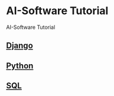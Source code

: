 # AI-Software Tutorial

AI-Software Tutorial

## [Django](https://github.com/omeatai/src-AI-Software/tree/main/src-django)

## [Python](https://github.com/omeatai/src-AI-Software/tree/main/src-python)

## [SQL](https://github.com/omeatai/src-AI-Software/tree/main/src-sql)
